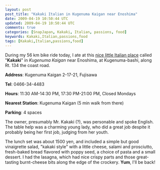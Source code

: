 ```yaml
---           
layout: post
post_title: "Kakaki Italian in Kugenuma Kaigan near Enoshima"
date: 2009-04-19 10:50:44 UTC
updated: 2009-04-19 10:50:44 UTC
comments: true
categories: [SnapJapan, Kakaki, Italian, passions, food]
keywords: Kakaki,Italian,passions,food
tags: [Kakaki,Italian,passions,food]
---
```

 

[](http://www.flickr.com/photos/81796435@N00/3454062021 "View 'Kakaki Italian in Enoshima' on Flickr.com")During my 56 km bike ride today, I ate at this [nice little Italian place](http://members.ld.infoseek.co.jp/shonan_guide/kakaki.htm) called "**Kakaki**" in _Kugenuma Kaigan_ near Enoshima, at Kugenuma-bashi, along Rt. 134 the coast road. 


**Address**: Kugenuma Kaigan 2-17-21, Fujisawa


**Tel**: 0466-34-4483


**Hours**: 11:30 AM-14:30 PM, 17:30 PM-21:00 PM, Closed Mondays


**Nearest Station**: Kugenuma Kaigan (5 min walk from there)


**Parking**: 4 spaces


The owner, presumably Mr. Kakaki (?), was personable and spoke English. The table help was a charming young lady, who did a great job despite it probably being her first job, judging from her youth. 


The lunch set was about 1500 yen, and included a simple but good vinaigrette salad, "kakaki style" with a little cheese, salami and prosciutto, fresh-baked bread flavored with poppy seed, a choice of pasta and a small dessert. I had the lasagna, which had nice crispy parts and those great-tasting burnt-cheese bits along the edge of the crockery. **Yum**, I'll be back!

